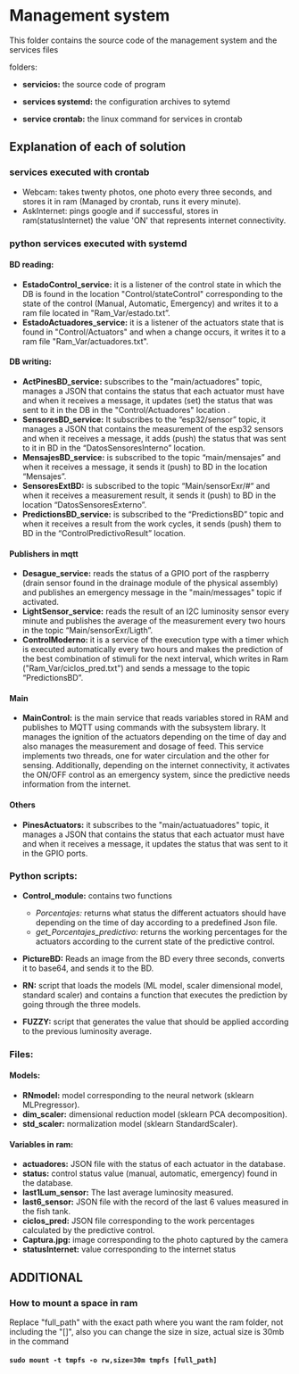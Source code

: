 # Management system

This folder contains the source code of the management system and the services files

folders: 

- **servicios:** the source code of program

- **services systemd:** the configuration archives to sytemd

- **service crontab:** the linux command for services in crontab

## Explanation of each of solution

### services executed with crontab
- Webcam: takes twenty photos, one photo every three seconds, and stores it in ram (Managed by crontab, runs it every minute).
- AskInternet: pings google and if successful, stores in ram(statusInternet) the value 'ON' that represents internet connectivity.

### python services executed with systemd
#### BD reading:
- **EstadoControl_service:** it is a listener of the control state in which the DB is found in the location "Control/stateControl" corresponding to the state of the control (Manual, Automatic, Emergency) and writes it to a ram file located in "Ram_Var/estado.txt”.
- **EstadoActuadores_service:** it is a listener of the actuators state that is found in "Control/Actuators" and when a change occurs, it writes it to a ram file "Ram_Var/actuadores.txt".
#### DB writing:
- **ActPinesBD_service:** subscribes to the "main/actuadores" topic, manages a JSON that contains the status that each actuator must have and when it receives a message, it updates (set) the status that was sent to it in the DB in the "Control/Actuadores" location .
- **SensoresBD_service:** It subscribes to the “esp32/sensor” topic, it manages a JSON that contains the measurement of the esp32 sensors and when it receives a message, it adds (push) the status that was sent to it in BD in the “DatosSensoresInterno” location.
- **MensajesBD_service:** is subscribed to the topic “main/mensajes” and when it receives a message, it sends it (push) to BD in the location “Mensajes”.
- **SensoresExtBD:** is subscribed to the topic “Main/sensorExr/#“ and when it receives a measurement result, it sends it (push) to BD in the location “DatosSensoresExterno”.
- **PredictionsBD_service:** is subscribed to the “PredictionsBD” topic and when it receives a result from the work cycles, it sends (push) them to BD in the “ControlPredictivoResult” location.
#### Publishers in mqtt
- **Desague_service:** reads the status of a GPIO port of the raspberry (drain sensor found in the drainage module of the physical assembly) and publishes an emergency message in the "main/messages" topic if activated.
- **LightSensor_service:** reads the result of an I2C luminosity sensor every minute and publishes the average of the measurement every two hours in the topic “Main/sensorExr/Ligth”.
- **ControlModerno:** it is a service of the execution type with a timer which is executed automatically every two hours and makes the prediction of the best combination of stimuli for the next interval, which writes in Ram ("Ram_Var/ciclos_pred.txt") and sends a message to the topic “PredictionsBD”.

#### Main
- **MainControl:** is the main service that reads variables stored in RAM and publishes to MQTT using commands with the subsystem library. It manages the ignition of the actuators depending on the time of day and also manages the measurement and dosage of feed. This service implements two threads, one for water circulation and the other for sensing. Additionally, depending on the internet connectivity, it activates the ON/OFF control as an emergency system, since the predictive needs information from the internet.
#### Others
- **PinesActuators:** it subscribes to the "main/actuatuadores" topic, it manages a JSON that contains the status that each actuator must have and when it receives a message, it updates the status that was sent to it in the GPIO ports.

### Python scripts:
- **Control_module:** contains two functions
  - *Porcentajes:* returns what status the different actuators should have depending on the time of day according to a predefined Json file.
  - *get_Porcentajes_predictivo:* returns the working percentages for the actuators according to the current state of the predictive control.

- **PictureBD:** Reads an image from the BD every three seconds, converts it to base64, and sends it to the BD.

- **RN:** script that loads the models (ML model, scaler dimensional model, standard scaler) and contains a function that executes the prediction by going through the three models.
- **FUZZY:** script that generates the value that should be applied according to the previous luminosity average.

### Files:
#### Models:
- **RNmodel:** model corresponding to the neural network (sklearn MLPregressor).
- **dim_scaler:** dimensional reduction model (sklearn PCA decomposition).
- **std_scaler:** normalization model (sklearn StandardScaler).

#### Variables in ram:
- **actuadores:** JSON file with the status of each actuator in the database.
- **status:** control status value (manual, automatic, emergency) found in the database.
- **last1Lum_sensor:** The last average luminosity measured.
- **last6_sensor:** JSON file with the record of the last 6 values measured in the fish tank.
- **ciclos_pred:** JSON file corresponding to the work percentages calculated by the predictive control.
- **Captura.jpg:** image corresponding to the photo captured by the camera
- **statusInternet:** value corresponding to the internet status

## ADDITIONAL

### How to mount a space in ram
Replace "full_path" with the exact path where you want the ram folder, not including the "[]", also you can change the size in size, actual size is 30mb in the command
#### `sudo mount -t tmpfs -o rw,size=30m tmpfs [full_path]` 
